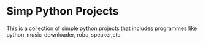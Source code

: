 # Simp Python Projects
This is a collection of simple python projects that includes programmes
like python_music_downloader, robo_speaker,etc.
